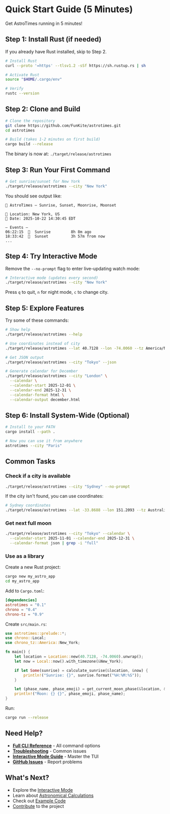 # Quick Start Guide (5 Minutes)

Get AstroTimes running in 5 minutes!

## Step 1: Install Rust (if needed)

If you already have Rust installed, skip to Step 2.

```bash
# Install Rust
curl --proto '=https' --tlsv1.2 -sSf https://sh.rustup.rs | sh

# Activate Rust
source "$HOME/.cargo/env"

# Verify
rustc --version
```

## Step 2: Clone and Build

```bash
# Clone the repository
git clone https://github.com/FunKite/astrotimes.git
cd astrotimes

# Build (takes 1-2 minutes on first build)
cargo build --release
```

The binary is now at: `./target/release/astrotimes`

## Step 3: Run Your First Command

```bash
# Get sunrise/sunset for New York
./target/release/astrotimes --city "New York"
```

You should see output like:

```
🌅 AstroTimes — Sunrise, Sunset, Moonrise, Moonset

📍 Location: New York, US
📅 Date: 2025-10-22 14:30:45 EDT

— Events —
06:22:15  🌅  Sunrise         8h 8m ago
18:33:42  🌇  Sunset          3h 57m from now
...
```

## Step 4: Try Interactive Mode

Remove the `--no-prompt` flag to enter live-updating watch mode:

```bash
# Interactive mode (updates every second)
./target/release/astrotimes --city "New York"
```

Press `q` to quit, `n` for night mode, `c` to change city.

## Step 5: Explore Features

Try some of these commands:

```bash
# Show help
./target/release/astrotimes --help

# Use coordinates instead of city
./target/release/astrotimes --lat 40.7128 --lon -74.0060 --tz America/New_York

# Get JSON output
./target/release/astrotimes --city "Tokyo" --json

# Generate calendar for December
./target/release/astrotimes --city "London" \
  --calendar \
  --calendar-start 2025-12-01 \
  --calendar-end 2025-12-31 \
  --calendar-format html \
  --calendar-output december.html
```

## Step 6: Install System-Wide (Optional)

```bash
# Install to your PATH
cargo install --path .

# Now you can use it from anywhere
astrotimes --city "Paris"
```

## Common Tasks

### Check if a city is available

```bash
./target/release/astrotimes --city "Sydney" --no-prompt
```

If the city isn't found, you can use coordinates:

```bash
# Sydney coordinates
./target/release/astrotimes --lat -33.8688 --lon 151.2093 --tz Australia/Sydney --no-prompt
```

### Get next full moon

```bash
./target/release/astrotimes --city "Tokyo" --calendar \
  --calendar-start 2025-11-01 --calendar-end 2025-12-31 \
  --calendar-format json | grep -i "full"
```

### Use as a library

Create a new Rust project:

```bash
cargo new my_astro_app
cd my_astro_app
```

Add to `Cargo.toml`:

```toml
[dependencies]
astrotimes = "0.1"
chrono = "0.4"
chrono-tz = "0.9"
```

Create `src/main.rs`:

```rust
use astrotimes::prelude::*;
use chrono::Local;
use chrono_tz::America::New_York;

fn main() {
    let location = Location::new(40.7128, -74.0060).unwrap();
    let now = Local::now().with_timezone(&New_York);

    if let Some(sunrise) = calculate_sunrise(&location, &now) {
        println!("Sunrise: {}", sunrise.format("%H:%M:%S"));
    }

    let (phase_name, phase_emoji) = get_current_moon_phase(&location, &now);
    println!("Moon: {} {}", phase_emoji, phase_name);
}
```

Run:

```bash
cargo run --release
```

## Need Help?

- **[Full CLI Reference](../features/cli-reference.md)** - All command options
- **[Troubleshooting](troubleshooting.md)** - Common issues
- **[Interactive Mode Guide](../features/interactive-mode.md)** - Master the TUI
- **[GitHub Issues](https://github.com/FunKite/astrotimes/issues)** - Report problems

## What's Next?

- Explore the [Interactive Mode](../features/interactive-mode.md)
- Learn about [Astronomical Calculations](../features/README.md)
- Check out [Example Code](../../examples/)
- [Contribute](../../CONTRIBUTING.md) to the project
